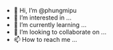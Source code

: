 - 👋 Hi, I’m @phungmipu
- 👀 I’m interested in ...
- 🌱 I’m currently learning ...
- 💞️ I’m looking to collaborate on ...
- 📫 How to reach me ...

<!---
phungmipu/phungmipu is a ✨ special ✨ repository because its `README.md` (this file) appears on your GitHub profile.
You can click the Preview link to take a look at your changes.
--->
